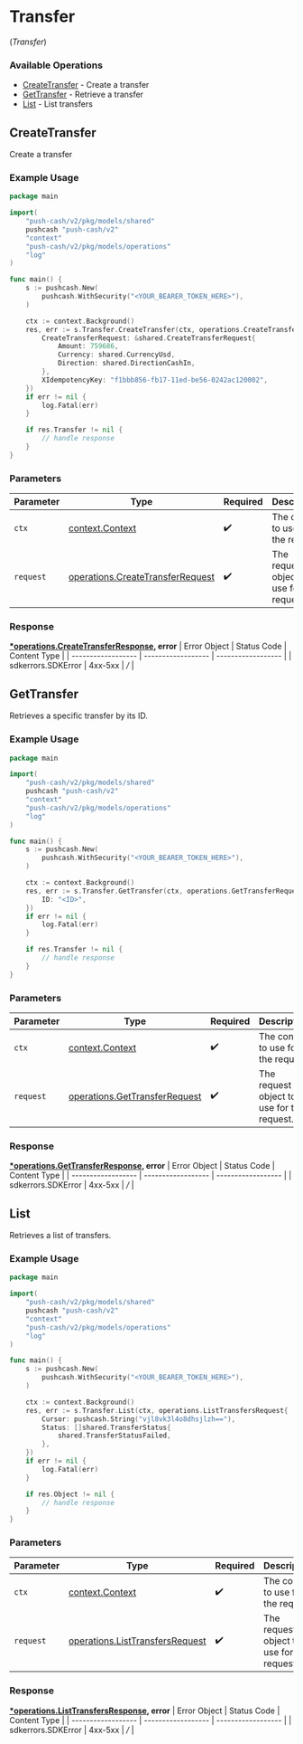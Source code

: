 # Transfer
(*Transfer*)

### Available Operations

* [CreateTransfer](#createtransfer) - Create a transfer
* [GetTransfer](#gettransfer) - Retrieve a transfer
* [List](#list) - List transfers

## CreateTransfer

Create a transfer

### Example Usage

```go
package main

import(
	"push-cash/v2/pkg/models/shared"
	pushcash "push-cash/v2"
	"context"
	"push-cash/v2/pkg/models/operations"
	"log"
)

func main() {
    s := pushcash.New(
        pushcash.WithSecurity("<YOUR_BEARER_TOKEN_HERE>"),
    )

    ctx := context.Background()
    res, err := s.Transfer.CreateTransfer(ctx, operations.CreateTransferRequest{
        CreateTransferRequest: &shared.CreateTransferRequest{
            Amount: 759686,
            Currency: shared.CurrencyUsd,
            Direction: shared.DirectionCashIn,
        },
        XIdempotencyKey: "f1bbb856-fb17-11ed-be56-0242ac120002",
    })
    if err != nil {
        log.Fatal(err)
    }

    if res.Transfer != nil {
        // handle response
    }
}
```

### Parameters

| Parameter                                                                                | Type                                                                                     | Required                                                                                 | Description                                                                              |
| ---------------------------------------------------------------------------------------- | ---------------------------------------------------------------------------------------- | ---------------------------------------------------------------------------------------- | ---------------------------------------------------------------------------------------- |
| `ctx`                                                                                    | [context.Context](https://pkg.go.dev/context#Context)                                    | :heavy_check_mark:                                                                       | The context to use for the request.                                                      |
| `request`                                                                                | [operations.CreateTransferRequest](../../pkg/models/operations/createtransferrequest.md) | :heavy_check_mark:                                                                       | The request object to use for the request.                                               |


### Response

**[*operations.CreateTransferResponse](../../pkg/models/operations/createtransferresponse.md), error**
| Error Object       | Status Code        | Content Type       |
| ------------------ | ------------------ | ------------------ |
| sdkerrors.SDKError | 4xx-5xx            | */*                |

## GetTransfer

Retrieves a specific transfer by its ID.

### Example Usage

```go
package main

import(
	"push-cash/v2/pkg/models/shared"
	pushcash "push-cash/v2"
	"context"
	"push-cash/v2/pkg/models/operations"
	"log"
)

func main() {
    s := pushcash.New(
        pushcash.WithSecurity("<YOUR_BEARER_TOKEN_HERE>"),
    )

    ctx := context.Background()
    res, err := s.Transfer.GetTransfer(ctx, operations.GetTransferRequest{
        ID: "<ID>",
    })
    if err != nil {
        log.Fatal(err)
    }

    if res.Transfer != nil {
        // handle response
    }
}
```

### Parameters

| Parameter                                                                          | Type                                                                               | Required                                                                           | Description                                                                        |
| ---------------------------------------------------------------------------------- | ---------------------------------------------------------------------------------- | ---------------------------------------------------------------------------------- | ---------------------------------------------------------------------------------- |
| `ctx`                                                                              | [context.Context](https://pkg.go.dev/context#Context)                              | :heavy_check_mark:                                                                 | The context to use for the request.                                                |
| `request`                                                                          | [operations.GetTransferRequest](../../pkg/models/operations/gettransferrequest.md) | :heavy_check_mark:                                                                 | The request object to use for the request.                                         |


### Response

**[*operations.GetTransferResponse](../../pkg/models/operations/gettransferresponse.md), error**
| Error Object       | Status Code        | Content Type       |
| ------------------ | ------------------ | ------------------ |
| sdkerrors.SDKError | 4xx-5xx            | */*                |

## List

Retrieves a list of transfers.

### Example Usage

```go
package main

import(
	"push-cash/v2/pkg/models/shared"
	pushcash "push-cash/v2"
	"context"
	"push-cash/v2/pkg/models/operations"
	"log"
)

func main() {
    s := pushcash.New(
        pushcash.WithSecurity("<YOUR_BEARER_TOKEN_HERE>"),
    )

    ctx := context.Background()
    res, err := s.Transfer.List(ctx, operations.ListTransfersRequest{
        Cursor: pushcash.String("vjl8vk3l4o8dhsjlzh=="),
        Status: []shared.TransferStatus{
            shared.TransferStatusFailed,
        },
    })
    if err != nil {
        log.Fatal(err)
    }

    if res.Object != nil {
        // handle response
    }
}
```

### Parameters

| Parameter                                                                              | Type                                                                                   | Required                                                                               | Description                                                                            |
| -------------------------------------------------------------------------------------- | -------------------------------------------------------------------------------------- | -------------------------------------------------------------------------------------- | -------------------------------------------------------------------------------------- |
| `ctx`                                                                                  | [context.Context](https://pkg.go.dev/context#Context)                                  | :heavy_check_mark:                                                                     | The context to use for the request.                                                    |
| `request`                                                                              | [operations.ListTransfersRequest](../../pkg/models/operations/listtransfersrequest.md) | :heavy_check_mark:                                                                     | The request object to use for the request.                                             |


### Response

**[*operations.ListTransfersResponse](../../pkg/models/operations/listtransfersresponse.md), error**
| Error Object       | Status Code        | Content Type       |
| ------------------ | ------------------ | ------------------ |
| sdkerrors.SDKError | 4xx-5xx            | */*                |
